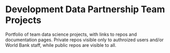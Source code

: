 # Development Data Partnership Team Projects
Portfolio of team data science projects, with links to repos and documentation pages. Private repos visible only to authroized users and/or World Bank staff, while public repos are visible to all. 
